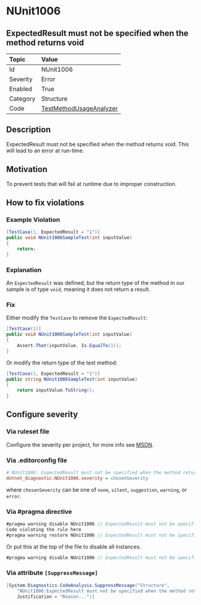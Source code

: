 # NUnit1006

## ExpectedResult must not be specified when the method returns void

| Topic    | Value
| :--      | :--
| Id       | NUnit1006
| Severity | Error
| Enabled  | True
| Category | Structure
| Code     | [TestMethodUsageAnalyzer](https://github.com/nunit/nunit.analyzers/blob/4.9.2/src/nunit.analyzers/TestMethodUsage/TestMethodUsageAnalyzer.cs)

## Description

ExpectedResult must not be specified when the method returns void. This will lead to an error at run-time.

## Motivation

To prevent tests that will fail at runtime due to improper construction.

## How to fix violations

### Example Violation

```csharp
[TestCase(1, ExpectedResult = "1")]
public void NUnit1006SampleTest(int inputValue)
{
    return;
}
```

### Explanation

An `ExpectedResult` was defined, but the return type of the method in our sample is of type `void`, meaning it does not
return a result.

### Fix

Either modify the `TestCase` to remove the `ExpectedResult`:

```csharp
[TestCase(1)]
public void NUnit1006SampleTest(int inputValue)
{
    Assert.That(inputValue, Is.EqualTo(1));
}
```

Or modify the return type of the test method:

```csharp
[TestCase(1, ExpectedResult = "1")]
public string NUnit1006SampleTest(int inputValue)
{
    return inputValue.ToString();
}
```

<!-- start generated config severity -->
## Configure severity

### Via ruleset file

Configure the severity per project, for more info see
[MSDN](https://learn.microsoft.com/en-us/visualstudio/code-quality/using-rule-sets-to-group-code-analysis-rules?view=vs-2022).

### Via .editorconfig file

```ini
# NUnit1006: ExpectedResult must not be specified when the method returns void
dotnet_diagnostic.NUnit1006.severity = chosenSeverity
```

where `chosenSeverity` can be one of `none`, `silent`, `suggestion`, `warning`, or `error`.

### Via #pragma directive

```csharp
#pragma warning disable NUnit1006 // ExpectedResult must not be specified when the method returns void
Code violating the rule here
#pragma warning restore NUnit1006 // ExpectedResult must not be specified when the method returns void
```

Or put this at the top of the file to disable all instances.

```csharp
#pragma warning disable NUnit1006 // ExpectedResult must not be specified when the method returns void
```

### Via attribute `[SuppressMessage]`

```csharp
[System.Diagnostics.CodeAnalysis.SuppressMessage("Structure",
    "NUnit1006:ExpectedResult must not be specified when the method returns void",
    Justification = "Reason...")]
```
<!-- end generated config severity -->

